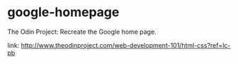 # google-homepage
The Odin Project: Recreate the Google home page.

link: http://www.theodinproject.com/web-development-101/html-css?ref=lc-pb